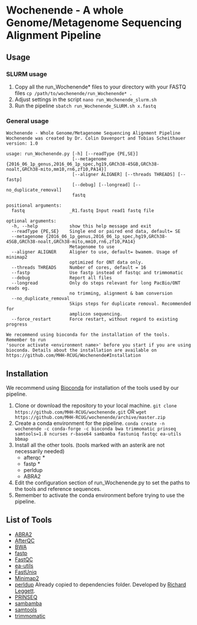 # Wochenende - A whole Genome/Metagenome Sequencing Alignment Pipeline

## Usage 

### SLURM usage

1. Copy all the run_Wochenende* files to your directory with your FASTQ files
`cp /path/to/wochenende/run_Wochenende* .`
2. Adjust settings in the script
`nano run_Wochenende_slurm.sh`
3. Run the pipeline
`sbatch run_Wochenende_SLURM.sh x.fastq`

### General usage

```
Wochenende - Whole Genome/Metagenome Sequencing Alignment Pipeline
Wochenende was created by Dr. Colin Davenport and Tobias Scheithauer
version: 1.0

usage: run_Wochenende.py [-h] [--readType {PE,SE}]
                         [--metagenome {2016_06_1p_genus,2016_06_1p_spec,hg19,GRCh38-45GB,GRCh38-noalt,GRCh38-mito,mm10,rn6,zf10,PA14}]
                         [--aligner ALIGNER] [--threads THREADS] [--fastp]
                         [--debug] [--longread] [--no_duplicate_removal]
                         fastq

positional arguments:
  fastq                 _R1.fastq Input read1 fastq file

optional arguments:
  -h, --help            show this help message and exit
  --readType {PE,SE}    Single end or paired end data, default= SE
  --metagenome {2016_06_1p_genus,2016_06_1p_spec,hg19,GRCh38-45GB,GRCh38-noalt,GRCh38-mito,mm10,rn6,zf10,PA14}
                        Metagenome to use
  --aligner ALIGNER     Aligner to use, default= bwamem. Usage of minimap2
                        optimized for ONT data only.
  --threads THREADS     Number of cores, default = 16
  --fastp               Use fastp instead of fastqc and trimmomatic
  --debug               Report all files
  --longread            Only do steps relevant for long PacBio/ONT reads eg.
                        no trimming, alignment & bam conversion
  --no_duplicate_removal
                        Skips steps for duplicate removal. Recommended for
                        amplicon sequencing.
  --force_restart       Force restart, without regard to existing progress

We recommend using bioconda for the installation of the tools. Remember to run
'source activate <environment name>' before you start if you are using
bioconda. Details about the installation are available on
https://github.com/MHH-RCUG/Wochenende#Installation
```

## Installation

We recommend using [Bioconda](https://bioconda.github.io/) for installation of the tools used by our pipeline.

1. Clone or download the repository to your local machine.
`git clone https://github.com/MHH-RCUG/wochenende.git`
OR
`wget https://github.com/MHH-RCUG/wochenende/archive/master.zip`
2. Create a conda environment for the pipeline.
`conda create -n wochenende -c conda-forge -c bioconda bwa trimmomatic prinseq samtools=1.8 ncurses r-base64 sambamba fastuniq fastqc ea-utils bbmap`
3. Install all the other tools. (tools marked with an asterik are not necessarily needed)
   - afterqc *
   - fastp *
   - perldup
   - ABRA2
4. Edit the configuration section of run_Wochenende.py to set the paths to the tools and reference sequences.
5. Remember to activate the conda environment before trying to use the pipeline.

## List of Tools

- [ABRA2](https://github.com/mozack/abra2)
- [AfterQC](https://github.com/OpenGene/AfterQC)
- [BWA](https://github.com/lh3/bwa)
- [fastp](https://github.com/OpenGene/fastp)
- [FastQC](https://www.bioinformatics.babraham.ac.uk/projects/fastqc/)
- [ea-utils](https://github.com/ExpressionAnalysis/ea-utils)
- [FastUniq](https://sourceforge.net/projects/fastuniq/)
- [Minimap2](https://github.com/lh3/minimap2)
- [perldup](https://github.com/richardmleggett/scripts/blob/master/remove_pcr_duplicates.pl) Already copied to dependencies folder. Developed by [Richard Leggett](https://github.com/richardmleggett).
- [PRINSEQ](http://prinseq.sourceforge.net/)
- [sambamba](https://github.com/biod/sambamba)
- [samtools](https://github.com/samtools/samtools)
- [trimmomatic](https://github.com/timflutre/trimmomatic)
